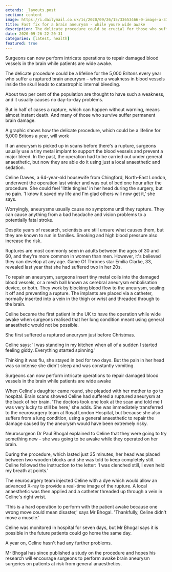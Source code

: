 ```yaml
---
extends: _layouts.post
section: content
image: https://i.dailymail.co.uk/1s/2020/09/26/15/33653466-0-image-a-31_1601131659459.jpg 
title: Fast fix for a brain aneurysm - while youre wide awake 
description: The delicate procedure could be crucial for those who suffer a ruptured brain aneurysm - where a weakness in blood vessels inside the skull leads to catastrophic internal bleeding. 
date: 2020-09-26-22-20-31 
categories: [latest, health] 
featured: true 
--- 
```

Surgeons can now perform intricate operations to repair damaged blood vessels in the brain while patients are wide awake.

The delicate procedure could be a lifeline for the 5,000 Britons every year who suffer a ruptured brain aneurysm – where a weakness in blood vessels inside the skull leads to catastrophic internal bleeding.

About two per cent of the population are thought to have such a weakness, and it usually causes no day-to-day problems.

But in half of cases a rupture, which can happen without warning, means almost instant death. And many of those who survive suffer permanent brain damage.

A graphic shows how the delicate procedure, which could be a lifeline for 5,000 Britons a year, will work

If an aneurysm is picked up in scans before there's a rupture, surgeons usually use a tiny metal implant to support the blood vessels and prevent a major bleed. In the past, the operation had to be carried out under general anaesthetic, but now they are able do it using just a local anaesthetic and sedation.

Celine Dawes, a 64-year-old housewife from Chingford, North-East London, underwent the operation last winter and was out of bed one hour after the procedure. She could feel 'little tingles' in her head during the surgery, but no pain. 'I know it saved my life and I'm glad others will now get it,' she says.

Worryingly, aneurysms usually cause no symptoms until they rupture. They can cause anything from a bad headache and vision problems to a potentially fatal stroke.

Despite years of research, scientists are still unsure what causes them, but they are known to run in families. Smoking and high blood pressure also increase the risk.

Ruptures are most commonly seen in adults between the ages of 30 and 60, and they're more common in women than men. However, it's believed they can develop at any age. Game Of Thrones star Emilia Clarke, 33, revealed last year that she had suffered two in her 20s.

To repair an aneurysm, surgeons insert tiny metal coils into the damaged blood vessels, or a mesh ball known as cerebral aneurysm embolisation device, or both. They work by blocking blood flow to the aneurysm, sealing it off and preventing a rupture. The implants are placed via a catheter, normally inserted into a vein in the thigh or wrist and threaded through to the brain.

Celine became the first patient in the UK to have the operation while wide awake when surgeons realised that her lung condition meant using general anaesthetic would not be possible.

She first suffered a ruptured aneurysm just before Christmas.

Celine says: 'I was standing in my kitchen when all of a sudden I started feeling giddy. Everything started spinning.'

Thinking it was flu, she stayed in bed for two days. But the pain in her head was so intense she didn't sleep and was constantly vomiting.

Surgeons can now perform intricate operations to repair damaged blood vessels in the brain while patients are wide awake

When Celine's daughter came round, she pleaded with her mother to go to hospital. Brain scans showed Celine had suffered a ruptured aneurysm at the back of her brain. 'The doctors took one look at the scan and told me I was very lucky to still be here,' she adds. She was immediately transferred to the neurosurgery team at Royal London Hospital, but because she also suffers from a lung condition, using a general anaesthetic to repair the damage caused by the aneurysm would have been extremely risky.

Neurosurgeon Dr Paul Bhogal explained to Celine that they were going to try something new – she was going to be awake while they operated on her brain.

During the procedure, which lasted just 35 minutes, her head was placed between two wooden blocks and she was told to keep completely still. Celine followed the instruction to the letter: 'I was clenched still, I even held my breath at points.'

The neurosurgery team injected Celine with a dye which would allow an advanced X-ray to provide a real-time image of the rupture. A local anaesthetic was then applied and a catheter threaded up through a vein in Celine's right wrist.

'This is a hard operation to perform with the patient awake because one wrong move could mean disaster,' says Mr Bhogal. 'Thankfully, Celine didn't move a muscle.'

Celine was monitored in hospital for seven days, but Mr Bhogal says it is possible in the future patients could go home the same day.

A year on, Celine hasn't had any further problems.

Mr Bhogal has since published a study on the procedure and hopes his research will encourage surgeons to perform awake brain aneurysm surgeries on patients at risk from general anaesthetics.

